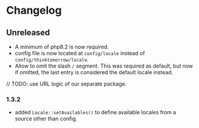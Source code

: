 # Changelog

## Unreleased
- A minimum of php8.2 is now required.
- config file is now located at `config/locale` instead of `config/thinktomorrow/locale`.
- Allow to omit the slash `/` segment. This was required as default, but now if omitted, the last entry is considered the default locale instead.

// TODO: use URL logic of our separate package.

### 1.3.2
- added `Locale::setAvailables()` to define available locales from a source other than config.
